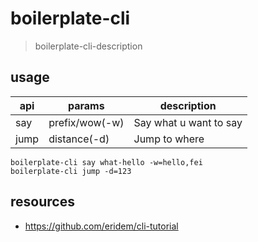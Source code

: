 # boilerplate-cli
> boilerplate-cli-description

## usage
| api  | params         | description            |
| ---- | -------------- | ---------------------- |
| say  | prefix/wow(-w) | Say what u want to say |
| jump | distance(-d)   | Jump to where          |

```shell
boilerplate-cli say what-hello -w=hello,fei
boilerplate-cli jump -d=123
```

## resources
- https://github.com/eridem/cli-tutorial
